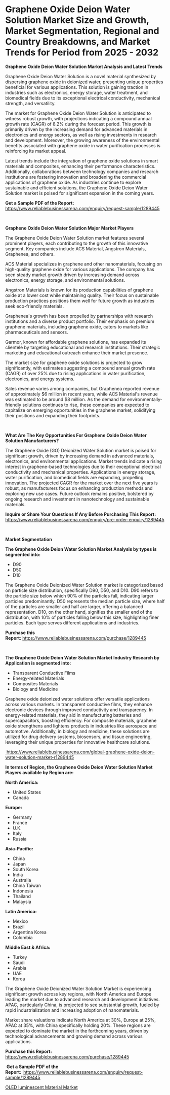 <p><h1>Graphene Oxide Deion Water Solution Market Size and Growth, Market Segmentation, Regional and Country Breakdowns, and Market Trends for Period from 2025 -  2032</h1></p><p><strong>Graphene Oxide Deion Water Solution Market Analysis and Latest Trends</strong></p>
<p><p>Graphene Oxide Deion Water Solution is a novel material synthesized by dispersing graphene oxide in deionized water, presenting unique properties beneficial for various applications. This solution is gaining traction in industries such as electronics, energy storage, water treatment, and biomedical fields due to its exceptional electrical conductivity, mechanical strength, and versatility. </p><p>The market for Graphene Oxide Deion Water Solution is anticipated to witness robust growth, with projections indicating a compound annual growth rate (CAGR) of 8.2% during the forecast period. This growth is primarily driven by the increasing demand for advanced materials in electronics and energy sectors, as well as rising investments in research and development. Moreover, the growing awareness of the environmental benefits associated with graphene oxide in water purification processes is reinforcing its market appeal.</p><p>Latest trends include the integration of graphene oxide solutions in smart materials and composites, enhancing their performance characteristics. Additionally, collaborations between technology companies and research institutions are fostering innovation and broadening the commercial applications of graphene oxide. As industries continue to explore sustainable and efficient solutions, the Graphene Oxide Deion Water Solution market is poised for significant expansion in the coming years.</p></p>
<p><strong>Get a Sample PDF of the Report:&nbsp;</strong> <a href="https://www.reliablebusinessarena.com/enquiry/request-sample/1289445?utm_campaign=3586&utm_medium=2&utm_source=Github&utm_content=ia&utm_term=29032025&utm_id=graphene-oxide-deion-water-solution">https://www.reliablebusinessarena.com/enquiry/request-sample/1289445</a></p>
<p>&nbsp;</p>
<p><strong>Graphene Oxide Deion Water Solution Major Market Players</strong></p>
<p><p>The Graphene Oxide Deion Water Solution market features several prominent players, each contributing to the growth of this innovative segment. Key companies include ACS Material, Angstron Materials, Graphenea, and others.</p><p>ACS Material specializes in graphene and other nanomaterials, focusing on high-quality graphene oxide for various applications. The company has seen steady market growth driven by increasing demand across electronics, energy storage, and environmental solutions.</p><p>Angstron Materials is known for its production capabilities of graphene oxide at a lower cost while maintaining quality. Their focus on sustainable production practices positions them well for future growth as industries seek eco-friendly materials.</p><p>Graphenea's growth has been propelled by partnerships with research institutions and a diverse product portfolio. Their emphasis on premium graphene materials, including graphene oxide, caters to markets like pharmaceuticals and sensors. </p><p>Garmor, known for affordable graphene solutions, has expanded its clientele by targeting educational and research institutions. Their strategic marketing and educational outreach enhance their market presence.</p><p>The market size for graphene oxide solutions is projected to grow significantly, with estimates suggesting a compound annual growth rate (CAGR) of over 25% due to rising applications in water purification, electronics, and energy systems.</p><p>Sales revenue varies among companies, but Graphenea reported revenue of approximately $6 million in recent years, while ACS Material's revenue was estimated to be around $8 million. As the demand for environmentally-friendly solutions continues to rise, these companies are expected to capitalize on emerging opportunities in the graphene market, solidifying their positions and expanding their footprints.</p></p>
<p>&nbsp;</p>
<p><strong>What Are The Key Opportunities For Graphene Oxide Deion Water Solution Manufacturers?</strong></p>
<p><p>The Graphene Oxide (GO) Deionized Water Solution market is poised for significant growth, driven by increasing demand in advanced materials, electronics, and environmental applications. Market trends indicate a rising interest in graphene-based technologies due to their exceptional electrical conductivity and mechanical properties. Applications in energy storage, water purification, and biomedical fields are expanding, propelling innovation. The projected CAGR for the market over the next five years is robust, as manufacturers focus on enhancing production methods and exploring new use cases. Future outlook remains positive, bolstered by ongoing research and investment in nanotechnology and sustainable materials.</p></p>
<p><strong>Inquire or Share Your Questions If Any Before Purchasing This Report:</strong> <a href="https://www.reliablebusinessarena.com/enquiry/pre-order-enquiry/1289445?utm_campaign=3586&utm_medium=2&utm_source=Github&utm_content=ia&utm_term=29032025&utm_id=graphene-oxide-deion-water-solution">https://www.reliablebusinessarena.com/enquiry/pre-order-enquiry/1289445</a></p>
<p>&nbsp;</p>
<p><strong>Market Segmentation</strong></p>
<p><strong>The Graphene Oxide Deion Water Solution Market Analysis by types is segmented into:</strong></p>
<p><ul><li>D90</li><li>D50</li><li>D10</li></ul></p>
<p><p>The Graphene Oxide Deionized Water Solution market is categorized based on particle size distribution, specifically D90, D50, and D10. D90 refers to the particle size below which 90% of the particles fall, indicating larger particles predominantly. D50 represents the median particle size, where half of the particles are smaller and half are larger, offering a balanced representation. D10, on the other hand, signifies the smaller end of the distribution, with 10% of particles falling below this size, highlighting finer particles. Each type serves different applications and industries.</p></p>
<p><strong>Purchase this Report:&nbsp;</strong><a href="https://www.reliablebusinessarena.com/purchase/1289445?utm_campaign=3586&utm_medium=2&utm_source=Github&utm_content=ia&utm_term=29032025&utm_id=graphene-oxide-deion-water-solution">https://www.reliablebusinessarena.com/purchase/1289445</a></p>
<p>&nbsp;</p>
<p><strong>The Graphene Oxide Deion Water Solution Market Industry Research by Application is segmented into:</strong></p>
<p><ul><li>Transparent Conductive Films</li><li>Energy-related Materials</li><li>Composites Materials</li><li>Biology and Medicine</li></ul></p>
<p><p>Graphene oxide deionized water solutions offer versatile applications across various markets. In transparent conductive films, they enhance electronic devices through improved conductivity and transparency. In energy-related materials, they aid in manufacturing batteries and supercapacitors, boosting efficiency. For composite materials, graphene oxide strengthens and lightens products in industries like aerospace and automotive. Additionally, in biology and medicine, these solutions are utilized for drug delivery systems, biosensors, and tissue engineering, leveraging their unique properties for innovative healthcare solutions.</p></p>
<p><a href="https://www.reliablebusinessarena.com/global-graphene-oxide-deion-water-solution-market-r1289445?utm_campaign=3586&utm_medium=2&utm_source=Github&utm_content=ia&utm_term=29032025&utm_id=graphene-oxide-deion-water-solution">&nbsp;https://www.reliablebusinessarena.com/global-graphene-oxide-deion-water-solution-market-r1289445</a></p>
<p><strong>In terms of Region, the Graphene Oxide Deion Water Solution Market Players available by Region are:</strong></p>
<p>
    <p> <strong> North America: </strong>
        <ul>
            <li>United States</li>
            <li>Canada</li>
        </ul>
        </p> 
    <p> <strong> Europe: </strong>
        <ul>
            <li>Germany</li>
            <li>France</li>
            <li>U.K.</li>
            <li>Italy</li>
            <li>Russia</li>
        </ul>
        </p> 
    <p> <strong> Asia-Pacific: </strong>
        <ul>
            <li>China</li>
            <li>Japan</li>
            <li>South Korea</li>
            <li>India</li>
            <li>Australia</li>
            <li>China Taiwan</li>
            <li>Indonesia</li>
            <li>Thailand</li>
            <li>Malaysia</li>
        </ul>
        </p> 
    <p> <strong> Latin America: </strong>
        <ul>
            <li>Mexico</li>
            <li>Brazil</li>
            <li>Argentina Korea</li>
            <li>Colombia</li>
        </ul>
        </p> 
    <p> <strong> Middle East & Africa: </strong>
        <ul>
            <li>Turkey</li>
            <li>Saudi</li>
            <li>Arabia</li>
            <li>UAE</li>
            <li>Korea</li>
        </ul>
    </p>
    </p>
<p><p>The Graphene Oxide Deionized Water Solution Market is experiencing significant growth across key regions, with North America and Europe leading the market due to advanced research and development initiatives. APAC, particularly China, is projected to see substantial growth, fueled by rapid industrialization and increasing adoption of nanomaterials. </p><p>Market share valuations indicate North America at 30%, Europe at 25%, APAC at 35%, with China specifically holding 20%. These regions are expected to dominate the market in the forthcoming years, driven by technological advancements and growing demand across various applications.</p></p>
<p><strong>Purchase this Report: </strong><a href="https://www.reliablebusinessarena.com/purchase/1289445?utm_campaign=3586&utm_medium=2&utm_source=Github&utm_content=ia&utm_term=29032025&utm_id=graphene-oxide-deion-water-solution">https://www.reliablebusinessarena.com/purchase/1289445</a></p>
<p>&nbsp;<strong>Get a Sample PDF of the Report:&nbsp;&nbsp;</strong><a href="https://www.reliablebusinessarena.com/enquiry/request-sample/1289445?utm_campaign=3586&utm_medium=2&utm_source=Github&utm_content=ia&utm_term=29032025&utm_id=graphene-oxide-deion-water-solution">https://www.reliablebusinessarena.com/enquiry/request-sample/1289445</a></p>
<p><strong></strong></p>
<p><p><a href="https://github.com/baatetoshda/Market-Research-Report-List-1/blob/main/oled-iuminescent-material-market.md?utm_campaign=3586&utm_medium=2&utm_source=Github&utm_content=ia&utm_term=29032025&utm_id=graphene-oxide-deion-water-solution">OLED Iuminescent Material Market</a></p></p>